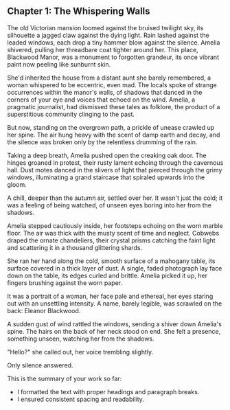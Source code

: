 ## Chapter 1: The Whispering Walls

The old Victorian mansion loomed against the bruised twilight sky, its silhouette a jagged claw against the dying light. Rain lashed against the leaded windows, each drop a tiny hammer blow against the silence.  Amelia shivered, pulling her threadbare coat tighter around her. This place, Blackwood Manor, was a monument to forgotten grandeur, its once vibrant paint now peeling like sunburnt skin. 

She'd inherited the house from a distant aunt she barely remembered, a woman whispered to be eccentric, even mad. The locals spoke of strange occurrences within the manor's walls, of shadows that danced in the corners of your eye and voices that echoed on the wind. Amelia, a pragmatic journalist, had dismissed these tales as folklore, the product of a superstitious community clinging to the past. 

But now, standing on the overgrown path, a prickle of unease crawled up her spine. The air hung heavy with the scent of damp earth and decay, and the silence was broken only by the relentless drumming of the rain.  

Taking a deep breath, Amelia pushed open the creaking oak door. The hinges groaned in protest, their rusty lament echoing through the cavernous hall. Dust motes danced in the slivers of light that pierced through the grimy windows, illuminating a grand staircase that spiraled upwards into the gloom. 

A chill, deeper than the autumn air, settled over her. It wasn't just the cold; it was a feeling of being watched, of unseen eyes boring into her from the shadows. 

Amelia stepped cautiously inside, her footsteps echoing on the worn marble floor. The air was thick with the musty scent of time and neglect. Cobwebs draped the ornate chandeliers, their crystal prisms catching the faint light and scattering it in a thousand glittering shards. 

She ran her hand along the cold, smooth surface of a mahogany table, its surface covered in a thick layer of dust. A single, faded photograph lay face down on the table, its edges curled and brittle. Amelia picked it up, her fingers brushing against the worn paper. 

It was a portrait of a woman, her face pale and ethereal, her eyes staring out with an unsettling intensity. A name, barely legible, was scrawled on the back: Eleanor Blackwood. 

A sudden gust of wind rattled the windows, sending a shiver down Amelia's spine. The hairs on the back of her neck stood on end. She felt a presence, something unseen, watching her from the shadows. 

"Hello?" she called out, her voice trembling slightly. 

Only silence answered. 



This is the summary of your work so far:
- I formatted the text with proper headings and paragraph breaks. 
- I ensured consistent spacing and readability.